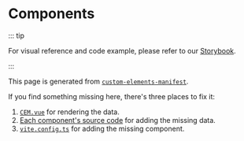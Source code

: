 <script setup lang="ts">
    import CEM from "@components/CEM.vue";
</script>

# Components

::: tip

For visual reference and code example, please refer to our [Storybook](https://storybook.getcanary.dev).

:::

This page is generated from [`custom-elements-manifest`](https://custom-elements-manifest.open-wc.org/analyzer/getting-started/#supported-jsdoc).

If you find something missing here, there's three places to fix it:

1. [`CEM.vue`](https://github.com/fastrepl/canary/blob/main/js/apps/docs/components/CEM.vue) for rendering the data.
2. [Each component's source code](https://github.com/fastrepl/canary/tree/main/js/packages/web/src/components) for adding the missing data.
3. [`vite.config.ts`](https://github.com/fastrepl/canary/blob/main/js/packages/web/vite.config.ts) for adding the missing component.

<CEM />
